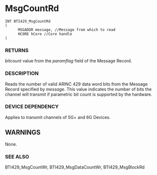 # **MsgCountRd**

```
INT BTI429_MsgCountRd
(
      MSGADDR message, //Message from which to read
      HCORE hCore //Core handle
)
```
### **RETURNS**

*bitcount* value from the *paramflag* field of the Message Record.

### **DESCRIPTION**

Reads the number of valid ARINC 429 data word bits from the Message Record specified by *message*. This value indicates the number of bits the channel will transmit if parametric bit count is supported by the hardware.

### **DEVICE DEPENDENCY**

Applies to transmit channels of 5G+ and 6G Devices.

## **WARNINGS**

None.

### **SEE ALSO**

BTI429\_MsgCountWr, BTI429\_MsgDataCountWr, BTI429\_MsgBlockRd